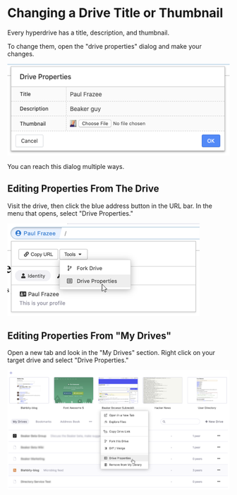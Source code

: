 # Changing a Drive Title or Thumbnail

Every hyperdrive has a title, description, and thumbnail.

To change them, open the "drive properties" dialog and make your changes.

![](../.gitbook/assets/drive-properties-dialog.png)

You can reach this dialog multiple ways.

## Editing Properties From The Drive

Visit the drive, then click the blue address button in the URL bar. In the menu that opens, select "Drive Properties."

![](../.gitbook/assets/drive-properties-in-siteinfo.png)

## Editing Properties From "My Drives"

Open a new tab and look in the "My Drives" section. Right click on your target drive and select "Drive Properties."

![](../.gitbook/assets/drive-properties-in-my-drives%20%281%29.png)

